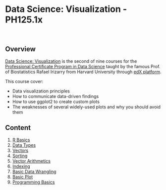 # Data Science: Visualization - PH125.1x

<br/>

## Overview
[Data Science: Visualization](https://www.edx.org/course/r-data-visualization-2) is the second of nine courses for the [Professional Certificate Program in Data Science](https://www.edx.org/professional-certificate/harvardx-data-science) taught by the famous Prof. of Biostatistics Rafael Irizarry from Harvard University through [edX platform](https://www.edx.org).

This course cover:
- Data visualization principles
- How to communicate data-driven findings
- How to use ggplot2 to create custom plots
- The weaknesses of several widely-used plots and why you should avoid them

## Content

1) [R Basics](./01%20-%20R%020Basics)
2) [Data Types](./02%20-%20Data%020Types)
3) [Vectors](./03%20-%20Vectors)
4) [Sorting](./04%20-%20Sorting)
5) [Vector Arithmetics](./05%20-%20Vector%020Arithmetics)
6) [Indexing](./06%20-%20Indexing)
7) [Basic Data Wrangling](./07%20-%20Basic%20Data%20Wrangling)
8) [Basic Plot](./08%20-%20Basic%020Plots)
9) [Programming Basics](./09%20-%20Programming%020Basics)

